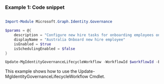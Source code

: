 ### Example 1: Code snippet

```powershell

Import-Module Microsoft.Graph.Identity.Governance

$params = @{
	description = "Configure new hire tasks for onboarding employees on their first day"
	displayName = "Australia Onboard new hire employee"
	isEnabled = $true
	isSchedulingEnabled = $false
}

Update-MgIdentityGovernanceLifecycleWorkflow -WorkflowId $workflowId -BodyParameter $params

```
This example shows how to use the Update-MgIdentityGovernanceLifecycleWorkflow Cmdlet.

